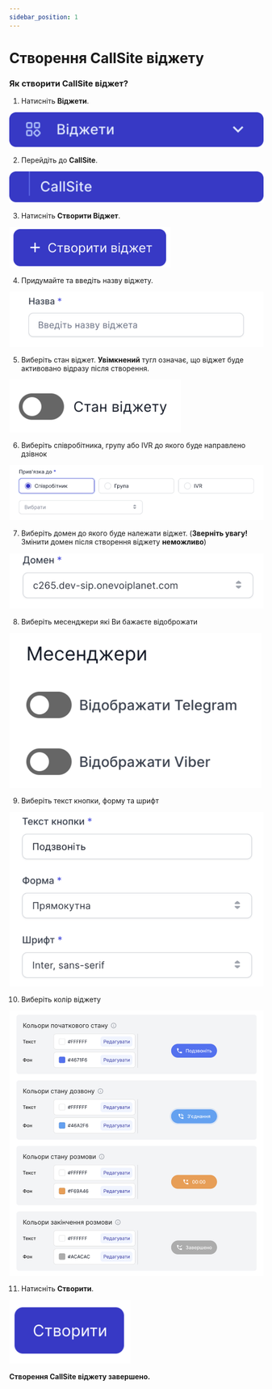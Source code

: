 ```yaml
---
sidebar_position: 1
---
```


# Створення CallSite віджету

### Як створити CallSite віджет?

1. Натисніть **Віджети**.

![](../../img/widgets/side-bar-widgets.svg)

2. Перейдіть до **CallSite**.

![](../../img/widgets/side-bar-call-site.svg)

3. Натисніть **Створити Віджет**.

![](../../img/widgets/callback-widget/call-back-create-button.svg)

4. Придумайте та введіть назву віджету.

![](../../img/widgets/callback-widget/create-callback/call-back-create-name-field.svg)

5. Виберіть стан віджет. **Увімкнений** тугл означає, що віджет буде активовано відразу після створення.

![](../../img/widgets/callback-widget/create-callback/call-back-create-widget-status-toogle.svg)

6. Виберіть співробітника, групу або IVR до якого буде направлено дзівнок

![](../../img/widgets/callsite-widget/create-callsite/call-site-create-connect-to-block.svg)

7. Виберіть домен до якого буде належати віджет. (**Зверніть увагу!** Змінити домен після створення віджету **неможливо**)

![](../../img/widgets/callsite-widget/create-callsite/call-site-create-domain-block.svg)

8. Виберіть месенджери які Ви бажаєте відоброжати

![](../../img/widgets/callsite-widget/create-callsite/call-site-create-messengers-block.svg)

9. Виберіть текст кнопки, форму та шрифт

![](../../img/widgets/callsite-widget/create-callsite/call-site-create-button-disign-block.svg)

10. Виберіть колір віджету

![](../../img/widgets/callsite-widget/create-callsite/call-site-create-button-colors-block.svg)

11. Натисніть **Створити**.

![](../../img/widgets/callback-widget/create-callback/call-back-create-button2.svg)

**Створення CallSite віджету завершено.**
